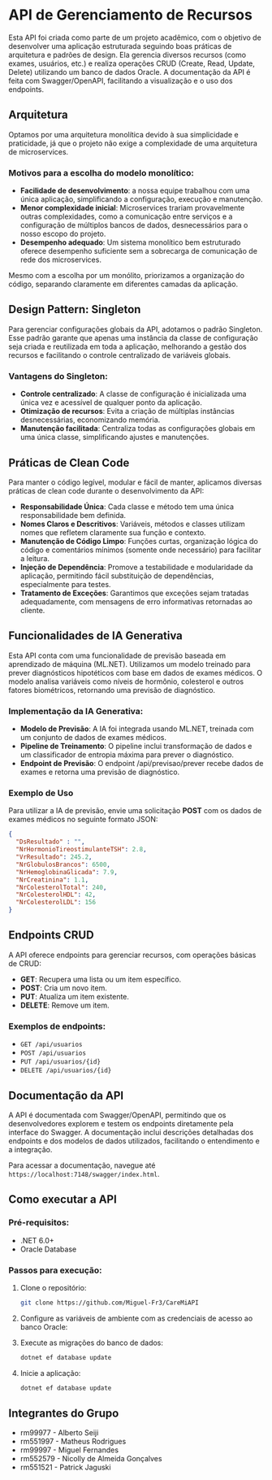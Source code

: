 # API de Gerenciamento de Recursos

Esta API foi criada como parte de um projeto acadêmico, com o objetivo de desenvolver uma aplicação estruturada seguindo boas práticas de arquitetura e padrões de design. Ela gerencia diversos recursos (como exames, usuários, etc.) e realiza operações CRUD (Create, Read, Update, Delete) utilizando um banco de dados Oracle. A documentação da API é feita com Swagger/OpenAPI, facilitando a visualização e o uso dos endpoints.

## Arquitetura

Optamos por uma arquitetura monolítica devido à sua simplicidade e praticidade, já que o projeto não exige a complexidade de uma arquitetura de microservices.

### Motivos para a escolha do modelo monolítico:

- **Facilidade de desenvolvimento**: a nossa equipe trabalhou com uma única aplicação, simplificando a configuração, execução e manutenção.
- **Menor complexidade inicial**: Microservices trariam provavelmente outras complexidades, como a comunicação entre serviços e a configuração de múltiplos bancos de dados, desnecessários para o nosso escopo do projeto.
- **Desempenho adequado**: Um sistema monolítico bem estruturado oferece desempenho suficiente sem a sobrecarga de comunicação de rede dos microservices.

Mesmo com a escolha por um monólito, priorizamos a organização do código, separando claramente em diferentes camadas da aplicação.

## Design Pattern: Singleton

Para gerenciar configurações globais da API, adotamos o padrão Singleton. Esse padrão garante que apenas uma instância da classe de configuração seja criada e reutilizada em toda a aplicação, melhorando a gestão dos recursos e facilitando o controle centralizado de variáveis globais.

### Vantagens do Singleton:

- **Controle centralizado**: A classe de configuração é inicializada uma única vez e acessível de qualquer ponto da aplicação.
- **Otimização de recursos**: Evita a criação de múltiplas instâncias desnecessárias, economizando memória.
- **Manutenção facilitada**: Centraliza todas as configurações globais em uma única classe, simplificando ajustes e manutenções.

## Práticas de Clean Code
Para manter o código legível, modular e fácil de manter, aplicamos diversas práticas de clean code durante o desenvolvimento da API:
- **Responsabilidade Única**: Cada classe e método tem uma única responsabilidade bem definida.
- **Nomes Claros e Descritivos**: Variáveis, métodos e classes utilizam nomes que refletem claramente sua função e contexto.
- **Manutenção de Código Limpo**: Funções curtas, organização lógica do código e comentários mínimos (somente onde necessário) para facilitar a leitura.
- **Injeção de Dependência**: Promove a testabilidade e modularidade da aplicação, permitindo fácil substituição de dependências, especialmente para testes.
- **Tratamento de Exceções**: Garantimos que exceções sejam tratadas adequadamente, com mensagens de erro informativas retornadas ao cliente.

## Funcionalidades de IA Generativa
Esta API conta com uma funcionalidade de previsão baseada em aprendizado de máquina (ML.NET). Utilizamos um modelo treinado para prever diagnósticos hipotéticos com base em dados de exames médicos. O modelo analisa variáveis como níveis de hormônio, colesterol e outros fatores biométricos, retornando uma previsão de diagnóstico.
### Implementação da IA Generativa:

- **Modelo de Previsão**: A IA foi integrada usando ML.NET, treinada com um conjunto de dados de exames médicos.
- **Pipeline de Treinamento**: O pipeline inclui transformação de dados e um classificador de entropia máxima para prever o diagnóstico.
- **Endpoint de Previsão**: O endpoint /api/previsao/prever recebe dados de exames e retorna uma previsão de diagnóstico.

### Exemplo de Uso

Para utilizar a IA de previsão, envie uma solicitação **POST** com os dados de exames médicos no seguinte formato JSON:

```json
{
  "DsResultado" : "",
  "NrHormonioTireostimulanteTSH": 2.8,
  "VrResultado": 245.2,
  "NrGlobulosBrancos": 6500,
  "NrHemoglobinaGlicada": 7.9,
  "NrCreatinina": 1.1,
  "NrColesterolTotal": 240,
  "NrColesterolHDL": 42,
  "NrColesterolLDL": 156
}
```

## Endpoints CRUD

A API oferece endpoints para gerenciar recursos, com operações básicas de CRUD:

- **GET**: Recupera uma lista ou um item específico.
- **POST**: Cria um novo item.
- **PUT**: Atualiza um item existente.
- **DELETE**: Remove um item.

### Exemplos de endpoints:

- `GET /api/usuarios`
- `POST /api/usuarios`
- `PUT /api/usuarios/{id}`
- `DELETE /api/usuarios/{id}`

## Documentação da API

A API é documentada com Swagger/OpenAPI, permitindo que os desenvolvedores explorem e testem os endpoints diretamente pela interface do Swagger. A documentação inclui descrições detalhadas dos endpoints e dos modelos de dados utilizados, facilitando o entendimento e a integração.

Para acessar a documentação, navegue até `https://localhost:7148/swagger/index.html`.

## Como executar a API

### Pré-requisitos:

- .NET 6.0+
- Oracle Database

### Passos para execução:

1. Clone o repositório:
   ```bash
   git clone https://github.com/Miguel-Fr3/CareMiAPI

2. Configure as variáveis de ambiente com as credenciais de acesso ao banco Oracle:

3. Execute as migrações do banco de dados:
   ```bash
   dotnet ef database update

4. Inicie a aplicação:
   ```bash
   dotnet ef database update


## Integrantes do Grupo
- rm99977 - Alberto Seiji
- rm551997 - Matheus Rodrigues
- rm99997 - Miguel Fernandes
- rm552579 - Nicolly de Almeida Gonçalves
- rm551521 - Patrick Jaguski
